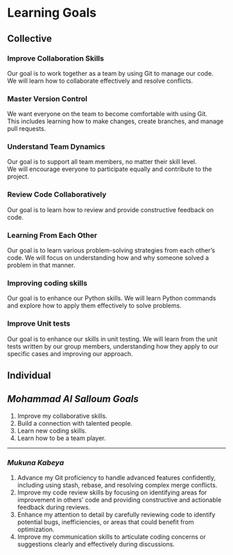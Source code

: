 # Learning Goals

## Collective

### Improve Collaboration Skills  

Our goal is to work together as a team by using Git to manage our code.  
We will learn how to collaborate effectively and resolve conflicts.

### Master Version Control  

We want everyone on the team to become comfortable with using Git.  
This includes learning how to make changes, create branches, and manage pull requests.

### Understand Team Dynamics  

Our goal is to support all team members, no matter their skill level.  
We will encourage everyone to participate equally and contribute to the project.

### Review Code Collaboratively  

Our goal is to learn how to review and provide constructive feedback on code.

### Learning From Each Other  

Our goal is to learn various problem-solving strategies from each other’s code.
We will focus on understanding how and why someone solved a problem in that manner.

### Improving coding skills

Our goal is to enhance our Python skills.
We will learn Python commands
and explore how to apply them effectively to solve problems.

### Improve Unit tests

Our goal is to enhance our skills in unit testing.
We will learn from the unit tests written by our group members,
understanding how they apply to our specific cases and improving our approach.

## Individual

## _Mohammad Al Salloum Goals_

1. Improve my collaborative skills.
2. Build a connection with talented people.
3. Learn new coding skills.
4. Learn how to be a team player.
---

### _Mukuna Kabeya_

1. Advance my Git proficiency to handle advanced features confidently,
    including using stash, rebase, and resolving complex merge conflicts.
2. Improve my code review skills by focusing on identifying areas for
    improvement in others’ code and providing constructive
    and actionable feedback during reviews.
3. Enhance my attention to detail by carefully reviewing code to identify potential bugs,
    inefficiencies, or areas that could benefit from optimization.
4. Improve my communication skills to articulate coding concerns
    or suggestions clearly and effectively during discussions.
